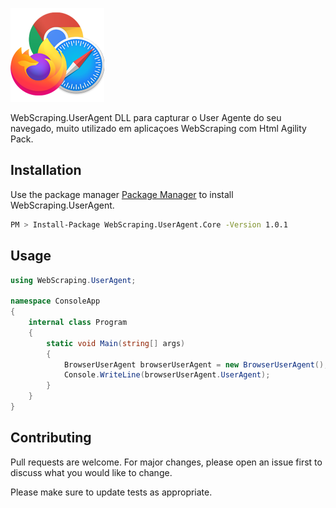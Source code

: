 ![Logo](https://raw.githubusercontent.com/7porquinhos/WebScraping.UserAgent/main/WebScraping/WebScraping.UserAgent/UserAgentLogo.png)

WebScraping.UserAgent DLL para capturar o User Agente do seu navegado, muito utilizado em aplicaçoes WebScraping com Html Agility Pack.

## Installation

Use the package manager [Package Manager](https://www.nuget.org/packages/WebScraping.UserAgent) to install WebScraping.UserAgent.

```bash
PM > Install-Package WebScraping.UserAgent.Core -Version 1.0.1
```

## Usage

```csharp
using WebScraping.UserAgent;

namespace ConsoleApp
{
    internal class Program
    {
        static void Main(string[] args)
        {
            BrowserUserAgent browserUserAgent = new BrowserUserAgent();
            Console.WriteLine(browserUserAgent.UserAgent);
        }
    }
}

```

## Contributing
Pull requests are welcome. For major changes, please open an issue first to discuss what you would like to change.

Please make sure to update tests as appropriate.
